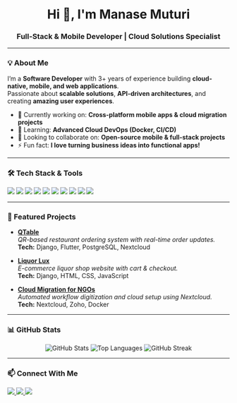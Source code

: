 <!-- Banner -->
<h1 align="center">Hi 👋, I'm Manase Muturi</h1>
<h3 align="center">Full-Stack & Mobile Developer | Cloud Solutions Specialist</h3>

---

### 💡 About Me
I’m a **Software Developer** with 3+ years of experience building **cloud-native, mobile, and web applications**.  
Passionate about **scalable solutions**, **API-driven architectures**, and creating **amazing user experiences**.

- 🔭 Currently working on: **Cross-platform mobile apps & cloud migration projects**
- 🌱 Learning: **Advanced Cloud DevOps (Docker, CI/CD)**
- 👯 Looking to collaborate on: **Open-source mobile & full-stack projects**
- ⚡ Fun fact: **I love turning business ideas into functional apps!**

---

### 🛠 Tech Stack & Tools
<p>
<!-- Programming Languages -->
<img src="https://img.shields.io/badge/Dart-0175C2?style=for-the-badge&logo=dart&logoColor=white"/>
<img src="https://img.shields.io/badge/Kotlin-0095D5?style=for-the-badge&logo=kotlin&logoColor=white"/>
<img src="https://img.shields.io/badge/JavaScript-F7DF1E?style=for-the-badge&logo=javascript&logoColor=black"/>

<!-- Frameworks & Platforms -->
<img src="https://img.shields.io/badge/Flutter-02569B?style=for-the-badge&logo=flutter&logoColor=white"/>
<img src="https://img.shields.io/badge/Nextcloud-0082C9?style=for-the-badge&logo=nextcloud&logoColor=white"/>
<img src="https://img.shields.io/badge/Firebase-FFCA28?style=for-the-badge&logo=firebase&logoColor=black"/>
<img src="https://img.shields.io/badge/Supabase-3ECF8E?style=for-the-badge&logo=supabase&logoColor=white"/>

<!-- Tools -->
<img src="https://img.shields.io/badge/Docker-2496ED?style=for-the-badge&logo=docker&logoColor=white"/>
<img src="https://img.shields.io/badge/Git-F05032?style=for-the-badge&logo=git&logoColor=white"/>
<img src="https://img.shields.io/badge/CI/CD-4285F4?style=for-the-badge&logo=google-cloud&logoColor=white"/>
</p>

---

### 🚀 Featured Projects
- [**QTable**](https://github.com/yourusername/qtable)  
  *QR-based restaurant ordering system with real-time order updates.*  
  **Tech:** Django, Flutter, PostgreSQL, Nextcloud  

- [**Liquor Lux**](https://github.com/yourusername/liquorlux)  
  *E-commerce liquor shop website with cart & checkout.*  
  **Tech:** Django, HTML, CSS, JavaScript  

- [**Cloud Migration for NGOs**](https://github.com/yourusername/cloud-migration)  
  *Automated workflow digitization and cloud setup using Nextcloud.*  
  **Tech:** Nextcloud, Zoho, Docker  

---

### 📊 GitHub Stats
<p align="center">
<img src="https://github-readme-stats.vercel.app/api?username=yourusername&show_icons=true&theme=radical" alt="GitHub Stats" />
<img src="https://github-readme-stats.vercel.app/api/top-langs/?username=yourusername&layout=compact&theme=radical" alt="Top Languages" />
<img src="https://streak-stats.demolab.com?user=yourusername&theme=radical" alt="GitHub Streak" />
</p>

---

### 📫 Connect With Me
<p>
<a href="https://www.linkedin.com/in/manasemuturi" target="_blank">
<img src="https://img.shields.io/badge/LinkedIn-0077B5?style=for-the-badge&logo=linkedin&logoColor=white"/>
</a>
<a href="mailto:manasemuturinjeru@gmail.com">
<img src="https://img.shields.io/badge/Gmail-D14836?style=for-the-badge&logo=gmail&logoColor=white"/>
</a>
<a href="https://your-portfolio-link.com" target="_blank">
<img src="https://img.shields.io/badge/Portfolio-000000?style=for-the-badge&logo=react&logoColor=white"/>
</a>
</p>




